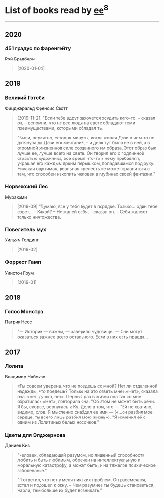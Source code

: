 # List of books read by [ee](https://my.mail.ru/mail/frodzhers/)<sup>8</sup>
---

## 2020

### 451 градус по Фаренгейту
Рэй Брэдбери
> [2020-01-04] 



## 2019

### Великий Гэтсби
Фицджеральд Френсис Скотт
> [2019-11-21] "Если тебе вдруг захочется осудить кого-то, – сказал он, – вспомни, что не все люди на свете обладают теми преимуществами, которыми обладал ты.
> 
> "Были, вероятно, сегодня минуты, когда живая Дэзи в чем-то не дотянула до Дэзи его мечтаний, – и дело тут было не в ней, а в огромной жизненной силе созданного им образа. Этот образ был лучше ее, лучше всего на свете. Он творил его с подлинной страстью художника, все время что-то к нему прибавляя, украшая его каждым ярким перышком, попадавшимся под руку. Никакая ощутимая, реальная прелесть не может сравниться с тем, что способен накопить человек в глубинах своей фантазии."


### Норвежский Лес
Мураками
> [2019-09] "Думаю, все у тебя будет в порядке. Только… один тебе совет… – Какой? – Не жалей себя, – сказал он. – Себя жалеют только ничтожества.


### Повелитель мух
Уильям Голдинг
> [2019-02] 


### Форрест Гамп
Уинстон Грум
> [2019-01] 



## 2018

### Голос Монстра
Патрик Несс
> "— Истории — важны, — заверило чудовище. — Они могут оказаться важнее всего остального. Если в них есть правда…



## 2017

### Лолита
Владимир Набоков
> «Ты совсем уверена, что не поедешь со мной? Нет ли отдаленной надежды, что поедешь? Только на это ответь мне».«Нет», сказала она, «нет, душка, нет». Первый раз в жизни она так ко мне обратилась.«Нет», повторила она. "Об этом не может быть речи. Я бы, скорее, вернулась к Ку. Дело в том, что — "Ей не хватило, видимо, слов. Я мысленно снабдил ее ими — («…он разбил мое сердце, ты всего лишь разбил мою жизнь»).
> "Я изменил ей с одним из Лолитиных белых носочков."


### Цветы для Элджернона
Дэниел Киз
> "человек, обладающий разумом, но лишенный способности любить и быть любимым, обречен на интеллектуальную и моральную катастрофу, а может быть, и на тяжелое психическое заболевание."
> 
> "Я ответил, что нет у меня никаких проблем. Он рассмеялся, встал и подошел к окну. – Чем разумнее ты будешь становиться, Чарли, тем больше их будет возникать."



